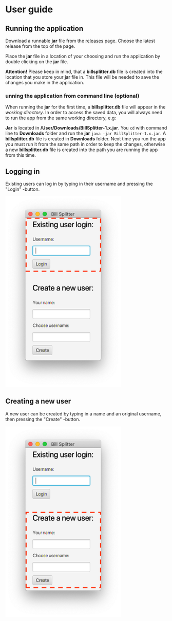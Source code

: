 # User guide

## Running the application

Download a runnable **jar** file from the [releases](https://github.com/samumakinen/ot-harjoitustyo/releases) page. Choose the latest release from the top of the page.

Place the **jar** file in a location of your choosing and run the application by double clicking on the **jar** file.

**Attention!** Please keep in mind, that a **billsplitter.db** file is created into the location that you store your **jar** file in. This file will be needed to save the changes you make in the application.

### unning the application from command line (optional)

When running the **jar** for the first time, a **billsplitter.db** file will appear in the _working directory_. In order to access the saved data, you will always need to run the app from the same working directory, e.g:

**Jar** is located in **/User/Downloads/BillSplitter-1.x.jar**.
You `cd` with command line to **Downloads** folder and run the **jar** `java -jar BillSplitter-1.x.jar`.
A **billsplitter.db** file is created in **Downloads** folder. Next time you run the app you must run it from the same path in order to keep the changes, otherwise a new **billsplitter.db** file is created into the path you are running the app from this time.

## Logging in

Existing users can log in by typing in their username and pressing the "Login" -button.

<img src=resources/loginscreen-login.png width="360">

## Creating a new user

A new user can be created by typing in a name and an original username, then pressing the "Create" -button.

<img src=resources/loginscreen-create.png width="360">
